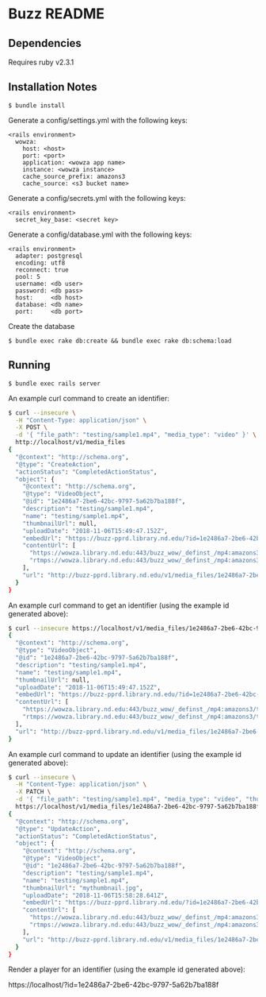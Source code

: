 # Buzz README

## Dependencies
Requires ruby v2.3.1

## Installation Notes

```console
$ bundle install
```

Generate a config/settings.yml with the following keys:
```
<rails environment>
  wowza:
    host: <host>
    port: <port>
    application: <wowza app name>
    instance: <wowza instance>
    cache_source_prefix: amazons3
    cache_source: <s3 bucket name>
```

Generate a config/secrets.yml with the following keys:
```
<rails environment>
  secret_key_base: <secret key>
```

Generate a config/database.yml with the following keys:
```
<rails environment>
  adapter: postgresql
  encoding: utf8
  reconnect: true
  pool: 5
  username: <db user>
  password: <db pass>
  host:     <db host>
  database: <db name>
  port:     <db port>
```

Create the database
```console
$ bundle exec rake db:create && bundle exec rake db:schema:load
```

## Running
```console
$ bundle exec rails server
```


An example curl command to create an identifier:
```bash
$ curl --insecure \
  -H "Content-Type: application/json" \
  -X POST \
  -d '{ "file_path": "testing/sample1.mp4", "media_type": "video" }' \
  http://localhost/v1/media_files
{
  "@context": "http://schema.org",
  "@type": "CreateAction",
  "actionStatus": "CompletedActionStatus",
  "object": {
    "@context": "http://schema.org",
    "@type": "VideoObject",
    "@id": "1e2486a7-2be6-42bc-9797-5a62b7ba188f",
    "description": "testing/sample1.mp4",
    "name": "testing/sample1.mp4",
    "thumbnailUrl": null,
    "uploadDate": "2018-11-06T15:49:47.152Z",
    "embedUrl": "https://buzz-pprd.library.nd.edu/?id=1e2486a7-2be6-42bc-9797-5a62b7ba188f",
    "contentUrl": [
      "https://wowza.library.nd.edu:443/buzz_wow/_definst_/mp4:amazons3/testlibnd-wse-honeycomb-pprd/testing/sample1.mp4/playlist.m3u8",
      "rtmps://wowza.library.nd.edu:443/buzz_wow/_definst_/mp4:amazons3/testlibnd-wse-honeycomb-pprd/testing/sample1.mp4"
    ],
    "url": "http://buzz-pprd.library.nd.edu/v1/media_files/1e2486a7-2be6-42bc-9797-5a62b7ba188f"
  }
}
```

An example curl command to get an identifier (using the example id generated above):
```bash
$ curl --insecure https://localhost/v1/media_files/1e2486a7-2be6-42bc-9797-5a62b7ba188f
{
  "@context": "http://schema.org",
  "@type": "VideoObject",
  "@id": "1e2486a7-2be6-42bc-9797-5a62b7ba188f",
  "description": "testing/sample1.mp4",
  "name": "testing/sample1.mp4",
  "thumbnailUrl": null,
  "uploadDate": "2018-11-06T15:49:47.152Z",
  "embedUrl": "https://buzz-pprd.library.nd.edu/?id=1e2486a7-2be6-42bc-9797-5a62b7ba188f",
  "contentUrl": [
    "https://wowza.library.nd.edu:443/buzz_wow/_definst_/mp4:amazons3/testlibnd-wse-honeycomb-pprd/testing/sample1.mp4/playlist.m3u8",
    "rtmps://wowza.library.nd.edu:443/buzz_wow/_definst_/mp4:amazons3/testlibnd-wse-honeycomb-pprd/testing/sample1.mp4"
  ],
  "url": "http://buzz-pprd.library.nd.edu/v1/media_files/1e2486a7-2be6-42bc-9797-5a62b7ba188f"
}
```

An example curl command to update an identifier (using the example id generated above):
```bash
$ curl --insecure \
  -H "Content-Type: application/json" \
  -X PATCH \
  -d '{ "file_path": "testing/sample1.mp4", "media_type": "video", "thumbnail_url": "mythumbnail.jpg" }' \
  https://localhost/v1/media_files/1e2486a7-2be6-42bc-9797-5a62b7ba188f
{
  "@context": "http://schema.org",
  "@type": "UpdateAction",
  "actionStatus": "CompletedActionStatus",
  "object": {
    "@context": "http://schema.org",
    "@type": "VideoObject",
    "@id": "1e2486a7-2be6-42bc-9797-5a62b7ba188f",
    "description": "testing/sample1.mp4",
    "name": "testing/sample1.mp4",
    "thumbnailUrl": "mythumbnail.jpg",
    "uploadDate": "2018-11-06T15:58:28.641Z",
    "embedUrl": "https://buzz-pprd.library.nd.edu/?id=1e2486a7-2be6-42bc-9797-5a62b7ba188f",
    "contentUrl": [
      "https://wowza.library.nd.edu:443/buzz_wow/_definst_/mp4:amazons3/testlibnd-wse-honeycomb-pprd/testing/sample1.mp4/playlist.m3u8",
      "rtmps://wowza.library.nd.edu:443/buzz_wow/_definst_/mp4:amazons3/testlibnd-wse-honeycomb-pprd/testing/sample1.mp4"
    ],
    "url": "http://buzz-pprd.library.nd.edu/v1/media_files/1e2486a7-2be6-42bc-9797-5a62b7ba188f"
  }
}
```

Render a player for an identifier (using the example id generated above):

https://localhost/?id=1e2486a7-2be6-42bc-9797-5a62b7ba188f
